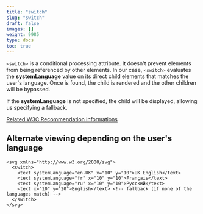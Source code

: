 ```yaml
---
title: "switch"
slug: "switch"
draft: false
images: []
weight: 9985
type: docs
toc: true
---
```


`<switch>` is a conditional processing attribute. It doesn't prevent elements from being referenced by other elements. In our case, `<switch>` evaluates the **systemLanguage** value on its direct child elements that matches the user's language. Once is found, the child is rendered and the other children will be bypassed.

If the **systemLanguage** is not specified, the child will be displayed, allowing us specifying a fallback.

[Related W3C Recommendation informations](https://www.w3.org/TR/SVG/struct.html#SwitchElement)

## Alternate viewing depending on the user's language
    <svg xmlns="http://www.w3.org/2000/svg">
      <switch>
        <text systemLanguage="en-UK" x="10" y="10">UK English</text>
        <text systemLanguage="fr" x="10" y="10">Français</text>
        <text systemLanguage="ru" x="10" y="10">Русский</text>
        <text x="10" y="20">English</text> <!-- fallback (if none of the languages match) -->
      </switch>
    </svg>

